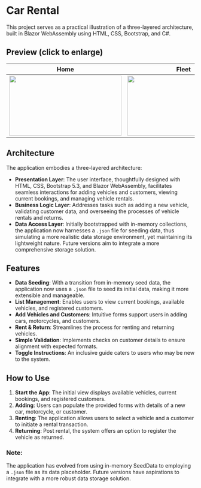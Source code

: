 # Car Rental

This project serves as a practical illustration of a three-layered architecture, built in Blazor WebAssembly using HTML, CSS, Bootstrap, and C#. 

## Preview (click to enlarge)
| **Home** | **Fleet** | **Testimonials** | **About** |**Contact** |**Booking Engine** |
|:-------------------------:|:-------------------------:|:-------------------------:|:-------------------------:|:-------------------------:|:-------------------------:|
| <a target="_blank" rel="noreferrer"> <img src="https://github.com/G-C-Code/car-rental/blob/main/CarRental/wwwroot/images/Screenshots/screenshot0.png" width="300" height="160"/> | <a target="_blank" rel="noreferrer"> <img src="https://github.com/G-C-Code/car-rental/blob/main/CarRental/wwwroot/images/Screenshots/screenshot1.png" width="300" height="160"/> | <a target="_blank" rel="noreferrer"> <img src="https://github.com/G-C-Code/car-rental/blob/main/CarRental/wwwroot/images/Screenshots/screenshot2.png" width="300" height="160"/> | <a target="_blank" rel="noreferrer"> <img src="https://github.com/G-C-Code/car-rental/blob/main/CarRental/wwwroot/images/Screenshots/screenshot3.png" width="300" height="160"/> | <a target="_blank" rel="noreferrer"> <img src="https://github.com/G-C-Code/car-rental/blob/main/CarRental/wwwroot/images/Screenshots/screenshot4.png" width="300" height="160"/> | <a target="_blank" rel="noreferrer"> <img src="https://github.com/G-C-Code/car-rental/blob/main/CarRental/wwwroot/images/Screenshots/screenshot5.png" width="300" height="160"/> |

## Architecture
The application embodies a three-layered architecture:

- **Presentation Layer**: The user interface, thoughtfully designed with HTML, CSS, Bootstrap 5.3, and Blazor WebAssembly, facilitates seamless interactions for adding vehicles and customers, viewing current bookings, and managing vehicle rentals.
- **Business Logic Layer**: Addresses tasks such as adding a new vehicle, validating customer data, and overseeing the processes of vehicle rentals and returns.
- **Data Access Layer**: Initially bootstrapped with in-memory collections, the application now harnesses a `.json` file for seeding data, thus simulating a more realistic data storage environment, yet maintaining its lightweight nature. Future versions aim to integrate a more comprehensive storage solution.

## Features
- **Data Seeding**: With a transition from in-memory seed data, the application now uses a `.json` file to seed its initial data, making it more extensible and manageable.
- **List Management**: Enables users to view current bookings, available vehicles, and registered customers.
- **Add Vehicles and Customers**: Intuitive forms support users in adding cars, motorcycles, and customers.
- **Rent & Return**: Streamlines the process for renting and returning vehicles.
- **Simple Validation**: Implements checks on customer details to ensure alignment with expected formats.
- **Toggle Instructions**: An inclusive guide caters to users who may be new to the system.

## How to Use
1. **Start the App**: The initial view displays available vehicles, current bookings, and registered customers.
2. **Adding**: Users can populate the provided forms with details of a new car, motorcycle, or customer.
3. **Renting**: The application allows users to select a vehicle and a customer to initiate a rental transaction.
4. **Returning**: Post rental, the system offers an option to register the vehicle as returned.

### Note:
The application has evolved from using in-memory SeedData to employing a `.json` file as its data placeholder. Future versions have aspirations to integrate with a more robust data storage solution.
